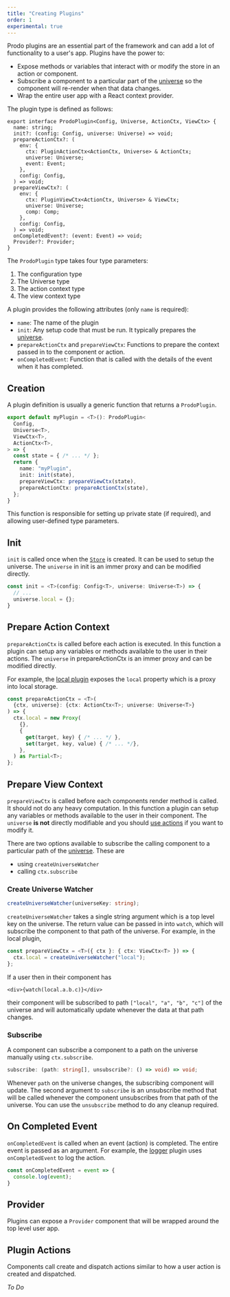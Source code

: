 ```yaml
---
title: "Creating Plugins"
order: 1
experimental: true
---
```


Prodo plugins are an essential part of the framework and can add a lot of
functionality to a user's app. Plugins have the power to:

- Expose methods or variables that interact with or modify the store in an
  action or component.
- Subscribe a component to a particular part of the [universe](./universe) so
  the component will re-render when that data changes.
- Wrap the entire user app with a React context provider.

The plugin type is defined as follows:

```tsx
export interface ProdoPlugin<Config, Universe, ActionCtx, ViewCtx> {
  name: string;
  init?: (config: Config, universe: Universe) => void;
  prepareActionCtx?: (
    env: {
      ctx: PluginActionCtx<ActionCtx, Universe> & ActionCtx;
      universe: Universe;
      event: Event;
    },
    config: Config,
  ) => void;
  prepareViewCtx?: (
    env: {
      ctx: PluginViewCtx<ActionCtx, Universe> & ViewCtx;
      universe: Universe;
      comp: Comp;
    },
    config: Config,
  ) => void;
  onCompletedEvent?: (event: Event) => void;
  Provider?: Provider;
}
```

The `ProdoPlugin` type takes four type parameters:

1. The configuration type
2. The Universe type
3. The action context type
4. The view context type

A plugin provides the following attributes (only `name` is required):

- `name`: The name of the plugin
- `init`: Any setup code that must be run. It typically prepares the [universe](./universe).
- `prepareActionCtx` and `prepareViewCtx`: Functions to prepare the context
passed in to the component or action.
- `onCompletedEvent`: Function that is called with the details of the event when
  it has completed.
  
## Creation

A plugin definition is usually a generic function that returns a `ProdoPlugin`.

```ts
export default myPlugin = <T>(): ProdoPlugin<
  Config,
  Universe<T>,
  ViewCtx<T>,
  ActionCtx<T>,
> => {
  const state = { /* ... */ };
  return {
    name: "myPlugin",
    init: init(state),
    prepareViewCtx: prepareViewCtx(state),
    prepareActionCtx: prepareActionCtx(state),
  };
}
```

This function is responsible for setting up private state (if required), and
allowing user-defined type parameters.

## Init

`init` is called once when the [`Store`](/api-reference/store) is created. It
can be used to setup the universe. The `universe` in init is an immer proxy and
can be modified directly.

```ts
const init = <T>(config: Config<T>, universe: Universe<T>) => {
  // ...
  universe.local = {};
}
```

## Prepare Action Context

`prepareActionCtx` is called before each action is executed. In this function a
plugin can setup any variables or methods available to the user in their
actions. The `universe` in prepareActionCtx is an immer proxy and can be
modified directly.

For example, the [local plugin](/plugins/local) exposes the `local` property
which is a proxy into local storage.

```ts
const prepareActionCtx = <T>(
  {ctx, universe}: {ctx: ActionCtx<T>; universe: Universe<T>}
) => {
  ctx.local = new Proxy(
    {},
    {
      get(target, key) { /* ... */ },
      set(target, key, value) { /* ... */},
    },
  ) as Partial<T>;
};
```

## Prepare View Context

`prepareViewCtx` is called before each components render method is called. It
should not do any heavy computation. In this function a plugin can setup any
variables or methods available to the user in their component. The `universe`
**is not** directly modifiable and you should [use actions](#plugin-actions) if you want to modify it.

There are two options available to subscribe the calling component to a
particular path of the [universe](./universe). These are

- using `createUniverseWatcher`
- calling `ctx.subscribe`

### Create Universe Watcher

```ts
createUniverseWatcher(universeKey: string);
```

`createUniverseWatcher` takes a single string argument which is a top level key
on the universe. The return value can be passed in into `watch`, which will
subscribe the component to that path of the universe. For example, in the local
plugin,

```ts
const prepareViewCtx = <T>({ ctx }: { ctx: ViewCtx<T> }) => {
  ctx.local = createUniverseWatcher("local");
};
```

If a user then in their component has

```tsx
<div>{watch(local.a.b.c)}</div>
```

their component will be subscribed to path `["local", "a", "b", "c"]` of the
universe and will automatically update whenever the data at that path changes. 

### Subscribe

A component can subscribe a component to a path on the universe manually using `ctx.subscribe`.

```ts
subscribe: (path: string[], unsubscribe?: () => void) => void;
```

Whenever `path` on the universe changes, the subscribing component will update.
The second argument to `subscribe` is an unsubscribe method that will be called
whenever the component unsubscribes from that path of the universe. You can use
the `unsubscribe` method to do any cleanup required.

## On Completed Event

`onCompletedEvent` is called when an event (action) is completed. The entire
event is passed as an argument. For example, the [logger](/plugins/logger)
plugin uses `onCompletedEvent` to log the action.

```ts
const onCompletedEvent = event => {
  console.log(event);
}
```

## Provider

Plugins can expose a `Provider` component that will be wrapped around the top
level user app.

## Plugin Actions

Components call create and dispatch actions similar to how a user action is
created and dispatched.

_To Do_


